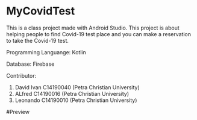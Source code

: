 # MyCovidTest

This is a class project made with Android Studio.
This project is about helping people to find Covid-19 test place and you can make a reservation to take the Covid-19 test.

Programming Languange:
Kotlin

Database:
Firebase

Contributor:
1. David Ivan C14190040 (Petra Christian University)
2. ALfred     C14190016 (Petra Christian University)
3. Leonando   C14190010 (Petra Christian University)


#Preview
